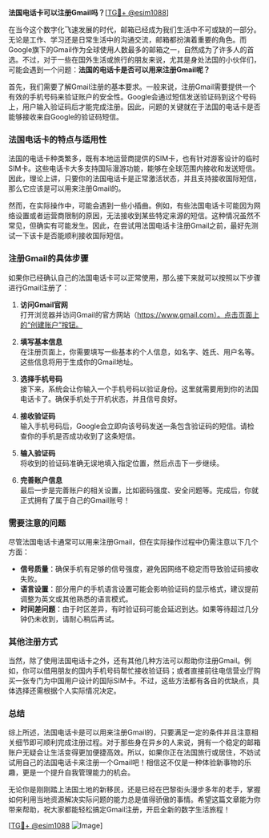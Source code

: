 **法国电话卡可以注册Gmail吗？**[[TG💪+ @esim1088](https://t.me/s/esim1088)]

在当今这个数字化飞速发展的时代，邮箱已经成为我们生活中不可或缺的一部分。无论是工作、学习还是日常生活中的沟通交流，邮箱都扮演着重要的角色。而Google旗下的Gmail作为全球使用人数最多的邮箱之一，自然成为了许多人的首选。不过，对于一些在国外生活或旅行的朋友来说，尤其是身处法国的小伙伴们，可能会遇到一个问题：**法国的电话卡是否可以用来注册Gmail呢？**

首先，我们需要了解Gmail注册的基本要求。一般来说，注册Gmail需要提供一个有效的手机号码来验证账户的安全性。Google会通过短信发送验证码到这个号码上，用户输入验证码后才能完成注册。因此，问题的关键就在于法国的电话卡是否能够接收来自Google的验证码短信。

### 法国电话卡的特点与适用性

法国的电话卡种类繁多，既有本地运营商提供的SIM卡，也有针对游客设计的临时SIM卡。这些电话卡大多支持国际漫游功能，能够在全球范围内接收和发送短信。因此，理论上讲，只要你的法国电话卡是正常激活状态，并且支持接收国际短信，那么它应该是可以用来注册Gmail的。

然而，在实际操作中，可能会遇到一些小插曲。例如，有些法国电话卡可能因为网络设置或者运营商限制的原因，无法接收到某些特定来源的短信。这种情况虽然不常见，但确实有可能发生。因此，在尝试用法国电话卡注册Gmail之前，最好先测试一下该卡是否能顺利接收国际短信。

### 注册Gmail的具体步骤

如果你已经确认自己的法国电话卡可以正常使用，那么接下来就可以按照以下步骤进行Gmail注册了：

1. **访问Gmail官网**  
   打开浏览器并访问Gmail的官方网站（https://www.gmail.com）。点击页面上的“创建账户”按钮。

2. **填写基本信息**  
   在注册页面上，你需要填写一些基本的个人信息，如名字、姓氏、用户名等。这些信息将用于生成你的Gmail地址。

3. **选择手机号码**  
   接下来，系统会让你输入一个手机号码以验证身份。这里就需要用到你的法国电话卡了。确保手机处于开机状态，并且信号良好。

4. **接收验证码**  
   输入手机号码后，Google会立即向该号码发送一条包含验证码的短信。请检查你的手机是否成功收到了这条短信。

5. **输入验证码**  
   将收到的验证码准确无误地填入指定位置，然后点击下一步继续。

6. **完善账户信息**  
   最后一步是完善账户的相关设置，比如密码强度、安全问题等。完成后，你就正式拥有了属于自己的Gmail账号！

### 需要注意的问题

尽管法国电话卡通常可以用来注册Gmail，但在实际操作过程中仍需注意以下几个方面：

- **信号质量**：确保手机有足够的信号强度，避免因网络不稳定而导致验证码接收失败。
- **语言设置**：部分用户的手机语言设置可能会影响验证码的显示格式，建议提前调整为英文或其他熟悉的语言模式。
- **时间差问题**：由于时区差异，有时验证码可能会延迟到达。如果等待超过几分钟仍未收到，请耐心稍后再试。

### 其他注册方式

当然，除了使用法国电话卡之外，还有其他几种方法可以帮助你注册Gmail。例如，你可以借用朋友的国内手机号码帮忙接收验证码；或者直接前往电信营业厅购买一张专门为中国用户设计的国际SIM卡。不过，这些方法都有各自的优缺点，具体选择还需根据个人实际情况决定。

### 总结

综上所述，法国电话卡是可以用来注册Gmail的，只要满足一定的条件并且注意相关细节即可顺利完成注册过程。对于那些身在异乡的人来说，拥有一个稳定的邮箱账户无疑会让生活变得更加便捷高效。所以，如果你正在法国旅行或居住，不妨试试用自己的法国电话卡来注册一个Gmail吧！相信这不仅是一种体验新事物的乐趣，更是一个提升自我管理能力的机会。

无论你是刚刚踏上法国土地的新移民，还是已经在巴黎街头漫步多年的老手，掌握如何利用当地资源解决实际问题的能力总是值得骄傲的事情。希望这篇文章能为你带来帮助，祝大家都能轻松搞定Gmail注册，开启全新的数字生活旅程！

[[TG💪+ @esim1088](https://t.me/s/esim1088) ![Image](https://i.postimg.cc/4NQfJmqS/Snipaste-2025-05-13-00-14-12.png)]